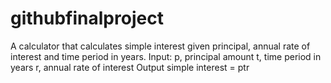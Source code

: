 # githubfinalproject
A calculator that calculates simple interest given principal, annual rate of interest and time period in years. Input: p, principal amount t, time period in years r, annual rate of interest Output simple interest = ptr
